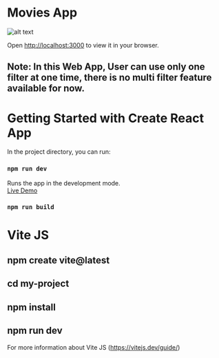  # Movies App
 
 ![alt text](./src/assets/screenshort.png)

 Open [http://localhost:3000](http://localhost:3000) to view it in your browser.

 ## Note: In this Web App, User can use only one filter at one time, there is no multi filter feature available for now.

 # Getting Started with Create React App

In the project directory, you can run:

### `npm run dev`

Runs the app in the development mode.\
[Live Demo](https://s-movies-app.netlify.app)

### `npm run build`

# Vite JS

## npm create vite@latest
## cd my-project
## npm install
## npm run dev

For more information about Vite JS
 (https://vitejs.dev/guide/)